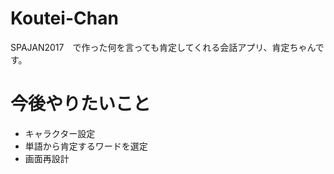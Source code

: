 # Koutei-Chan

SPAJAN2017　で作った何を言っても肯定してくれる会話アプリ、肯定ちゃんです。

# 今後やりたいこと

- キャラクター設定
- 単語から肯定するワードを選定
- 画面再設計
